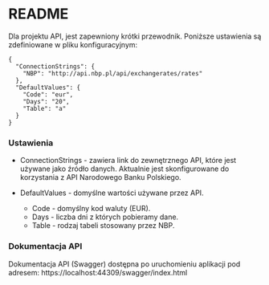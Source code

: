 # README
Dla projektu API, jest zapewniony krótki przewodnik. Poniższe ustawienia są zdefiniowane w pliku konfiguracyjnym:

```
{
  "ConnectionStrings": {
    "NBP": "http://api.nbp.pl/api/exchangerates/rates"
  },
  "DefaultValues": {
    "Code": "eur",
    "Days": "20",
    "Table": "a"
  }
}
```

### Ustawienia

* ConnectionStrings - zawiera link do zewnętrznego API, które jest używane jako źródło danych. Aktualnie jest skonfigurowane do korzystania z API Narodowego Banku Polskiego.
  
* DefaultValues - domyślne wartości używane przez API.
  * Code - domyślny kod waluty (EUR).
  * Days - liczba dni z których pobieramy dane.
  * Table - rodzaj tabeli stosowany przez NBP.

### Dokumentacja API

Dokumentacja API (Swagger) dostępna po uruchomieniu aplikacji pod adresem:
https://localhost:44309/swagger/index.html
